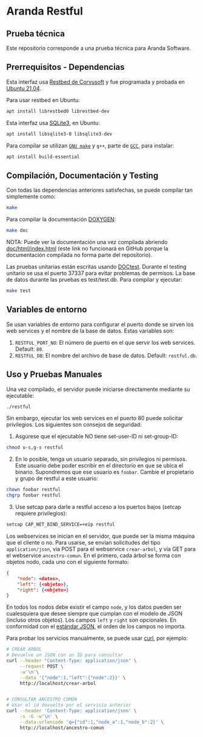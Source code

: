# Aranda Restful #
## Prueba técnica ##

Este repositorio corresponde a una prueba técnica para Aranda Software.

## Prerrequisitos - Dependencias ##

Esta interfaz usa [Restbed de Corvusoft](https://github.com/Corvusoft/restbed "Restbed is a comprehensive and consistent programming model for building applications that require seamless and secure communication over HTTP, with the ability to model a range of business processes, designed to target mobile, tablet, desktop and embedded production environments.") y fue programada y probada en [Ubuntu 21.04](https://ubuntu.com/download/desktop "Ubuntu is an ancient African word meaning ‘humanity to others’. It is often described as reminding us that ‘I am what I am because of who we all are’. We bring the spirit of Ubuntu to the world of computers and software. The Ubuntu distribution represents the best of what the world’s software community has shared with the world.").

Para usar restbed en Ubuntu:

``` bash
apt install librestbed0 librestbed-dev
```

Esta interfaz usa [SQLite3](https://www.sqlite.org/index.html "SQLite is a C-language library that implements a small, fast, self-contained, high-reliability, full-featured, SQL database engine. SQLite source code is in the public-domain and is free to everyone to use for any purpose."), en Ubuntu:

``` bash
apt install libsqlite3-0 libsqlite3-dev
```

Para compilar se utilizan [`GNU make`](https://www.gnu.org/software/make/ "GNU Make is a tool which controls the generation of executables and other non-source files of a program from the program's source files.") y `g++`, parte de [`GCC`](https://gcc.gnu.org/ "The GNU Compiler Collection includes front ends for C, C++, Objective-C, Fortran, Ada, Go, and D, as well as libraries for these languages (libstdc++,...). GCC was originally written as the compiler for the GNU operating system. The GNU system was developed to be 100% free software, free in the sense that it respects the user's freedom."), para instalar:

``` bash
apt install build-essential
```

## Compilación, Documentación y Testing ##

Con todas las dependencias anteriores satisfechas, se puede compilar tan simplemente como:

``` bash
make
```

Para compilar la documentación [DOXYGEN](https://www.doxygen.nl/index.html "Doxygen is the de facto standard tool for generating documentation from annotated C++ sources, but it also supports other popular programming languages such as C, Objective-C, C#, PHP, Java, Python, IDL (Corba, Microsoft, and UNO/OpenOffice flavors), Fortran, VHDL and to some extent D."):

``` bash
make doc
```

NOTA: Puede ver la documentación una vez compilada abriendo [doc/html/index.html](doc/html/index.html "Documentación Doxygen") (este link no funcionará en GitHub porque la documentación compilada no forma parte del repositorio).

Las pruebas unitarias están escritas usando [DOCtest](https://github.com/onqtam/doctest "doctest is a new C++ testing framework but is by far the fastest both in compile times (by orders of magnitude) and runtime compared to other feature-rich alternatives."). Durante el testing unitario se usa el puerto 37337 para evitar problemas de permisos. La base de datos durante las pruebas es test/test.db. Para compilar y ejecutar:

``` bash
make test
```

## Variables de entorno ##

Se usan variables de entorno para configurar el puerto donde se sirven los web services y el nombre de la base de datos. Estas variables son:

 1. `RESTFUL_PORT_NO`: El número de puerto en el que servir los web services. Default: `80`.
 2. `RESTFUL_DB`: El nombre del archivo de base de datos. Default: `restful.db`.

## Uso y Pruebas Manuales ##

Una vez compilado, el servidor puede iniciarse directamente mediante su ejecutable:

``` bash
./restful
```

Sin embargo, ejecutar los web services en el puerto 80 puede solicitar privilegios. Los siguientes son consejos de seguridad:

 1. Asgúrese que el ejecutable NO tiene set-user-ID ni set-group-ID:

 ``` bash
 chmod u-s,g-s restful
 ```
 2. En lo posible, tenga un usuario separado, sin privilegios ni permisos. Este usuario debe poder escribir en el directorio en que se ubica el binario. Supondremos que ese usuario es `foobar`. Cambie el propietario y grupo de restful a este usuario:

 ``` bash
 chown foobar restful
 chgrp foobar restful
 ```
 3. Use setcap para darle a restful acceso a los puertos bajos (setcap requiere privilegios):

 ``` bash
 setcap CAP_NET_BIND_SERVICE=+eip restful
 ```

Los webservices se inician en el servidor, que puede ser la misma máquina que el cliente o no. Para usarse, se envian solicitudes del tipo `application/json`, via POST para el webservice `crear-arbol`, y vía GET para el webservice `ancestro-comun`. En el primero, cada árbol se forma con objetos nodo, cada uno con el siguiente formato:

``` json
{
    "node": <datos>,
    "left": {<objeto>},
    "right": {<objeto>}
}
```

En todos los nodos debe existir el campo `node`, y los datos pueden ser cualesquiera que desee siempre que cumplan con el modelo de JSON (incluso otros objetos). Los campos `left` y `right` son opcionales. En conformidad con el [estándar JSON](https://datatracker.ietf.org/doc/html/rfc8259.html#section-1 "RFC 8259: The JavaScript Object Notation (JSON) Data Interchange Format"), el orden de los campos no importa.

Para probar los servicios manualmente, se puede usar [curl](https://curl.se/docs/manpage.html "CURL: command line tool and library for transferring data with URLs"), por ejemplo:

``` bash
# CREAR ARBOL
# Devuelve un JSON con un ID para consultar
curl --header "Content-Type: application/json" \
     --request POST \
     -w'\n'\
     --data '{"node":1,"left":{"node":2}}' \
     http://localhost/crear-arbol


# CONSULTAR ANCESTRO COMÚN
# Usar el id devuelto por el servicio anterior
curl --header 'Content-Type: application/json' \
     -s -G -w'\n' \
     --data-urlencode 'q={"id":1,"node_a":1,"node_b":2}' \
     http://localhost/ancestro-comun
```

